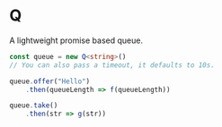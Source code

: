 # Q
A lightweight promise based queue.

```typescript
const queue = new Q<string>() 
// You can also pass a timeout, it defaults to 10s.

queue.offer("Hello")
    .then(queueLength => f(queueLength))

queue.take()
    .then(str => g(str))
```